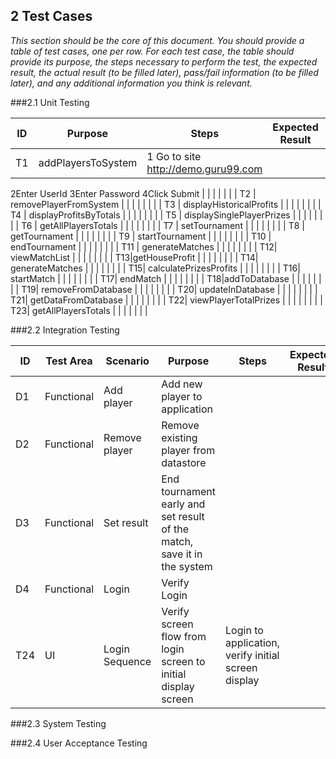 ## 2 Test Cases

*This section should be the core of this document. You should provide a table of test cases, one per row. For each test case, the table should provide its purpose, the steps necessary to perform the test, the expected result, the actual result (to be filled later), pass/fail information (to be filled later), and any additional information you think is relevant.*

###2.1 Unit Testing

| ID  |  Purpose | Steps |Expected Result| Actual Result|Pass/Fail |Additional Information|
|---|---|---|---|---|---|---|
| T1 | addPlayersToSystem |1 Go to site http://demo.guru99.com
2Enter UserId
3Enter Password
4Click Submit |  | | | | |
| T2  | removePlayerFromSystem  |  | | | | | |
| T3  | displayHistoricalProfits | |  | | | | |
| T4  | displayProfitsByTotals  |  |  | | | | |
| T5 |  displaySinglePlayerPrizes   |  |  | | | | |
| T6  | getAllPlayersTotals  |  |  | | | | |
| T7  | setTournament  |  |  | | | | |
| T8  | getTournament   |  |  | | | | |
| T9  | startTournament  |  |      | | | | |
| T10  | endTournament   |  |      | | | | |
| T11  | generateMatches  |  |  | | | | |
| T12| viewMatchList  |  |  | | | | |
| T13|getHouseProfit  |  |  | | | | |
| T14|  generateMatches  |  |  | | | | |
| T15| calculatePrizesProfits  |  |  | | | | |
| T16|  startMatch  |  |  | | | | |
| T17| endMatch  |  |  | | | | |
| T18|addToDatabase  |  |  | | | | |
| T19| removeFromDatabase  |  |  | | | | |
| T20| updateInDatabase  |  |  | | | | |
| T21| getDataFromDatabase  |  |  | | | | |
| T22|  viewPlayerTotalPrizes  |  |  | | | | |
| T23| getAllPlayersTotals  |  |  | | | | |



###2.2 Integration Testing


| ID  | Test Area | Scenario | Purpose | Steps |Expected Result| Actual Result|Pass/Fail |Additional Information|
|---|---|---|---|---|---|---|---|---|
| D1 | Functional | Add player | Add new player to application  |   | | | | |
| D2 | Functional | Remove player | Remove existing player from datastore |    | | | | |
| D3 | Functional | Set result | End tournament early and set result of the match, save it in the system  |   | | | | |
| D4 | Functional | Login | Verify Login |  | | | | |
| T24  | UI  | Login Sequence  |  Verify screen flow from login screen to initial display screen | Login     to application, verify initial screen display | | | | |

###2.3 System Testing

###2.4 User Acceptance Testing

